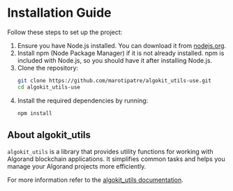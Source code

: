 # Installation Guide

Follow these steps to set up the project:

1. Ensure you have Node.js installed. You can download it from [nodejs.org](https://nodejs.org/).
2. Install npm (Node Package Manager) if it is not already installed. npm is included with Node.js, so you should have it after installing Node.js.
3. Clone the repository:
    ```sh
    git clone https://github.com/marotipatre/algokit_utils-use.git
    cd algokit_utils-use
    ```
4. Install the required dependencies by running:
    ```sh
    npm install
    ```

## About algokit_utils
`algokit_utils` is a library that provides utility functions for working with Algorand blockchain applications. It simplifies common tasks and helps you manage your Algorand projects more efficiently.

For more information refer to the [algokit_utils documentation](https://github.com/algorandfoundation/algokit-utils-ts).
